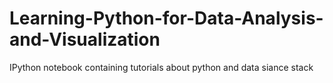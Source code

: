# Learning-Python-for-Data-Analysis-and-Visualization
IPython notebook containing tutorials about python and data siance stack
